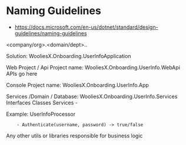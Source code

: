 # Naming Guidelines
   - https://docs.microsoft.com/en-us/dotnet/standard/design-guidelines/naming-guidelines

<company/org>.<domain/dept>.<type>.<sub-type>


Solution: WooliesX.Onboarding.UserInfoApplication

Web Project / Api Project name: WooliesX.Onboarding.UserInfo.WebApi
APIs go here

Console Project name: WooliesX.Onboarding.UserInfo.App


Services /Domain / Database: WooliesX.Onboarding.UserInfo.Services
Interfaces
Classes
Services - 

Example: UserInfoProcessor

		- Authenticate(username, password) -> true/false

Any other utils or libraries responsible for business logic

